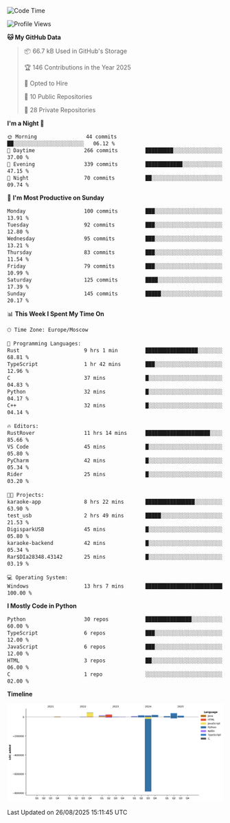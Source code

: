 <!--START_SECTION:waka-->
![Code Time](http://img.shields.io/badge/Code%20Time-806%20hrs%202%20mins-blue)

![Profile Views](http://img.shields.io/badge/Profile%20Views-0-blue)

**🐱 My GitHub Data** 

> 📦 66.7 kB Used in GitHub's Storage 
 > 
> 🏆 146 Contributions in the Year 2025
 > 
> 💼 Opted to Hire
 > 
> 📜 10 Public Repositories 
 > 
> 🔑 28 Private Repositories 
 > 
**I'm a Night 🦉** 

```text
🌞 Morning                44 commits          ██░░░░░░░░░░░░░░░░░░░░░░░   06.12 % 
🌆 Daytime                266 commits         █████████░░░░░░░░░░░░░░░░   37.00 % 
🌃 Evening                339 commits         ████████████░░░░░░░░░░░░░   47.15 % 
🌙 Night                  70 commits          ██░░░░░░░░░░░░░░░░░░░░░░░   09.74 % 
```
📅 **I'm Most Productive on Sunday** 

```text
Monday                   100 commits         ███░░░░░░░░░░░░░░░░░░░░░░   13.91 % 
Tuesday                  92 commits          ███░░░░░░░░░░░░░░░░░░░░░░   12.80 % 
Wednesday                95 commits          ███░░░░░░░░░░░░░░░░░░░░░░   13.21 % 
Thursday                 83 commits          ███░░░░░░░░░░░░░░░░░░░░░░   11.54 % 
Friday                   79 commits          ███░░░░░░░░░░░░░░░░░░░░░░   10.99 % 
Saturday                 125 commits         ████░░░░░░░░░░░░░░░░░░░░░   17.39 % 
Sunday                   145 commits         █████░░░░░░░░░░░░░░░░░░░░   20.17 % 
```


📊 **This Week I Spent My Time On** 

```text
🕑︎ Time Zone: Europe/Moscow

💬 Programming Languages: 
Rust                     9 hrs 1 min         █████████████████░░░░░░░░   68.81 % 
TypeScript               1 hr 42 mins        ███░░░░░░░░░░░░░░░░░░░░░░   12.96 % 
C                        37 mins             █░░░░░░░░░░░░░░░░░░░░░░░░   04.83 % 
Python                   32 mins             █░░░░░░░░░░░░░░░░░░░░░░░░   04.17 % 
C++                      32 mins             █░░░░░░░░░░░░░░░░░░░░░░░░   04.14 % 

🔥 Editors: 
RustRover                11 hrs 14 mins      █████████████████████░░░░   85.66 % 
VS Code                  45 mins             █░░░░░░░░░░░░░░░░░░░░░░░░   05.80 % 
PyCharm                  42 mins             █░░░░░░░░░░░░░░░░░░░░░░░░   05.34 % 
Rider                    25 mins             █░░░░░░░░░░░░░░░░░░░░░░░░   03.20 % 

🐱‍💻 Projects: 
karaoke-app              8 hrs 22 mins       ████████████████░░░░░░░░░   63.90 % 
test_usb                 2 hrs 49 mins       █████░░░░░░░░░░░░░░░░░░░░   21.53 % 
DigisparkUSB             45 mins             █░░░░░░░░░░░░░░░░░░░░░░░░   05.80 % 
karaoke-backend          42 mins             █░░░░░░░░░░░░░░░░░░░░░░░░   05.34 % 
Rar$DIa28348.43142       25 mins             █░░░░░░░░░░░░░░░░░░░░░░░░   03.19 % 

💻 Operating System: 
Windows                  13 hrs 7 mins       █████████████████████████   100.00 % 
```

**I Mostly Code in Python** 

```text
Python                   30 repos            ███████████████░░░░░░░░░░   60.00 % 
TypeScript               6 repos             ███░░░░░░░░░░░░░░░░░░░░░░   12.00 % 
JavaScript               6 repos             ███░░░░░░░░░░░░░░░░░░░░░░   12.00 % 
HTML                     3 repos             ██░░░░░░░░░░░░░░░░░░░░░░░   06.00 % 
C                        1 repo              ░░░░░░░░░░░░░░░░░░░░░░░░░   02.00 % 
```



**Timeline**

![Lines of Code chart](https://raw.githubusercontent.com/adlemx/adlemx/main/assets/bar_graph.png)


 Last Updated on 26/08/2025 15:11:45 UTC
<!--END_SECTION:waka-->
